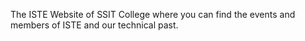 The ISTE Website of SSIT College where you can find the events and members of ISTE and our technical past.

